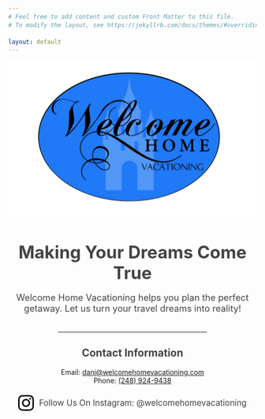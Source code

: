 ```yaml
---
# Feel free to add content and custom Front Matter to this file.
# To modify the layout, see https://jekyllrb.com/docs/themes/#overriding-theme-defaults

layout: default
---
```


<!---![Soon for Jekyll, screenshot](./images/background.jpg) -->

<img src="./images/Company_Logo.png" alt="drawing" width="600" class="center"/>

<div style="text-align:center; margin-top: 2em;">
    <div style="text-align:center; width:100%; max-width:900px; margin:0 auto;">
        <h1 style="font-size:2.5em; color:#444; margin-bottom:0.5em;">
            Making Your Dreams Come True
        </h1>
    </div>
    <p style="font-size:1.3em; color:#444; margin-bottom:2em;">Welcome Home Vacationing helps you plan the perfect getaway. Let us turn your travel dreams into reality!</p>
    <hr style="width:60%; margin:2em auto;">
    <h2 style="color:#444;">Contact Information</h2>
    <p class="contact-info">Email: <a href="mailto:dani@welcomehomevacationing.com">dani@welcomehomevacationing.com</a><br>
    Phone: <a href="tel:+12489249438">(248) 924-9438</a></p>
    <div style="margin-top:1.5em; display:flex; align-items:center; justify-content:center;">
        <a href="https://instagram.com/welcomehomevacationing" target="_blank" style="display:flex; align-items:center; text-decoration:none;">
            <img src="./images/icon-insta.svg" alt="Instagram" style="width:32px; height:32px; margin-right:10px; vertical-align:middle;">
            <span style="font-size:1.2em; color:#444;">
                Follow Us On Instagram: @welcomehomevacationing
            </span>
        </a>
    </div>
	
</div>


